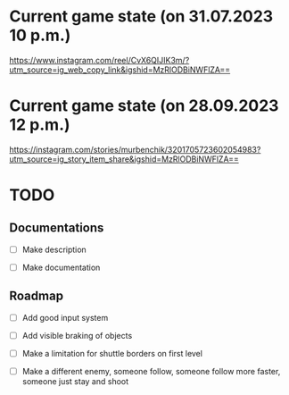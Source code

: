 # Current game state (on 31.07.2023 10 p.m.)

https://www.instagram.com/reel/CvX6QIJIK3m/?utm_source=ig_web_copy_link&igshid=MzRlODBiNWFlZA==


# Current game state (on 28.09.2023 12 p.m.)

https://instagram.com/stories/murbenchik/3201705723602054983?utm_source=ig_story_item_share&igshid=MzRlODBiNWFlZA==


# TODO

## Documentations

* [ ] Make description
* [ ] Make documentation


## Roadmap

* [ ] Add good input system
* [ ] Add visible braking of objects
* [ ] Make a limitation for shuttle borders on first level
* [ ] Make a different enemy, someone follow, someone follow more faster, 
        someone just stay and shoot

